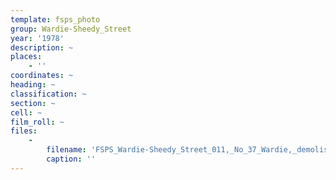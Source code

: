```yaml
---
template: fsps_photo
group: Wardie-Sheedy_Street
year: '1978'
description: ~
places:
    - ''
coordinates: ~
heading: ~
classification: ~
section: ~
cell: ~
film_roll: ~
files:
    -
        filename: 'FSPS_Wardie-Sheedy_Street_011,_No_37_Wardie,_demolished,_19-1-B,_1978.png'
        caption: ''
---
```

